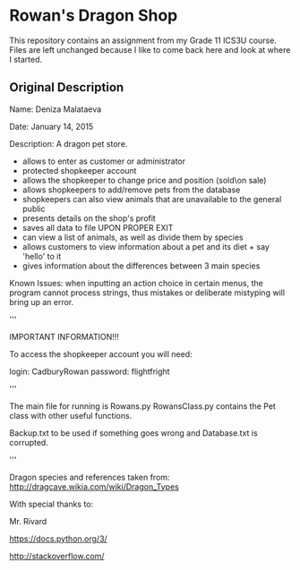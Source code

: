 # Rowan's Dragon Shop

This repository contains an assignment from my Grade 11 ICS3U course. Files are left unchanged because I like to come back here and look at where I started.

## Original Description

Name: Deniza Malataeva

Date: January 14, 2015

Description: A dragon pet store.

- allows to enter as customer or administrator
- protected shopkeeper account
- allows the shopkeeper to change price and position (sold\on sale)
- allows shopkeepers to add/remove pets from the database
- shopkeepers can also view animals that are unavailable to the general public
- presents details on the shop's profit
- saves all data to file UPON PROPER EXIT
- can view a list of animals, as well as divide them by species
- allows customers to view information about a pet and its diet + say 'hello' to it
- gives information about the differences between 3 main species

Known Issues: when inputting an action choice in certain menus, the program cannot process strings,
thus mistakes or deliberate mistyping will bring up an error.

'''

IMPORTANT INFORMATION!!!

To access the shopkeeper account you will need:

login: CadburyRowan
 password: flightfright

'''

The main file for running is Rowans.py
RowansClass.py contains the Pet class with other useful functions.

Backup.txt to be used if something goes wrong and Database.txt is corrupted.

'''

Dragon species and references taken from:
http://dragcave.wikia.com/wiki/Dragon_Types

With special thanks to:

Mr. Rivard

https://docs.python.org/3/

http://stackoverflow.com/
